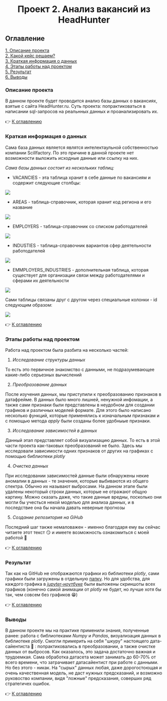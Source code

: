# <center> Проект 2. Анализ вакансий из HeadHunter

## Оглавление
[1. Описание проекта](https://github.com/romash23/project-2/blob/master/README.md#Описание-проекта)  
[2. Какой кейс решаем?](https://github.com/romash23/project-2/blob/master/README.md#Какой-кейс-решаем)  
[3. Краткая информация о данных](https://github.com/romash23/project-2/blob/master/README.md#Краткая-информация-о-данных)  
[4. Этапы работы над проектом](https://github.com/romash23/project-2/blob/master/README.md#Этапы-работы-над-проектом)  
[5. Результат](https://github.com/romash23/project-2/blob/master/README.md#Результат)    
[6. Выводы](https://github.com/romash23/project-2/blob/master/README.md#Выводы) 


### Описание проекта

В данном проекте будет проводится анализ базы данных о вакансиях, взятые с сайта HeadHunter.ru. Суть проекта: попрактиковаться в написании sql-запросов на реальнных данных и проанализировать их.

:point_right: [К оглавлению](https://github.com/romash23/project-2/blob/master/README.md#%D0%9E%D0%B3%D0%BB%D0%B0%D0%B2%D0%BB%D0%B5%D0%BD%D0%B8%D0%B5)

### Краткая информация о данных

 Сама база данных является являтся интелектаульной собственностью компании Scillfactory. По это причине в данной проекте нет возможности выложить исходные данные или ссылку на них.

 *Сама базы данных состоит из нескольких таблиц:*
 * VACANCIES - эта таблица хранит в себе данные по вакансиям и содержит следующие столбцы: 
 
 <img src=https://lms-cdn.skillfactory.ru/assets/courseware/v1/837cf6ff79f483e387a16c993634f3e4/asset-v1:SkillFactory+DST-3.0+28FEB2021+type@asset+block/SQL_pj2_2_2.png>

 * AREAS - таблица-справочник, которая хранит код региона и его название

 <img src=https://lms-cdn.skillfactory.ru/assets/courseware/v1/682c2306f3d46a25915a89d4ec7e16ed/asset-v1:SkillFactory+DST-3.0+28FEB2021+type@asset+block/SQL_pj2_2_3.png>

 * EMPLOYERS - таблица-справочник со списком работодателей

<img src=https://lms-cdn.skillfactory.ru/assets/courseware/v1/d2a26db623c75572c71923b57241e038/asset-v1:SkillFactory+DST-3.0+28FEB2021+type@asset+block/SQL_pj2_2_4.png>

* INDUSTIES - таблица-справочник вариантов сфер деятельности работодателей

<img src=https://lms-cdn.skillfactory.ru/assets/courseware/v1/2c76bca09937a1a05a9e66d51008e298/asset-v1:SkillFactory+DST-3.0+28FEB2021+type@asset+block/SQL_pj2_2_5.png>

* EMMPLOYERS_INDUSTRIES - дополнительная таблица, которая существует для организации связи между работодателями и сферами их деятельности

<img src=https://lms-cdn.skillfactory.ru/assets/courseware/v1/16ff3df0bb0ddecd922562f3c4bdd32c/asset-v1:SkillFactory+DST-3.0+28FEB2021+type@asset+block/SQL_pj2_2_6.png>

Сами таблицы связаны друг с другом через специальные колонки - id следующим образом:

<img src=https://lms-cdn.skillfactory.ru/assets/courseware/v1/efd63819603e7d4f4433ed2fedec717c/asset-v1:SkillFactory+DST-3.0+28FEB2021+type@asset+block/SQL_pj2_2_1.png>

:point_right: [К оглавлению](https://github.com/romash23/project-2/blob/master/README.md#%D0%9E%D0%B3%D0%BB%D0%B0%D0%B2%D0%BB%D0%B5%D0%BD%D0%B8%D0%B5)


### Этапы работы над проектом

Работа над проектом была разбита на несколько частей:

1. *Исследование структуры данных* 

То есть это первичное знакомство с данными, не подразумевающее какие-либо серьезных вычислений

2. *Преобразование данных*  

После изучения данных, мы приступили к преобразованию признаков в датафрейме. В данных было много лишней, ненужной инфомации, а также сами признаки были представлены в неудобном для создании графиков и различных моделей формате. Для этого было написано несколько функций,
которые применялись к изначальным признакам и с помощью метода *apply* были созданы более удобныые признаки.

3. *Исследование зависимостей в данных*

Данный этап представляет собой визуализацию данных. То есть в этой части проекта как-таковых преобразований не было. Здесь мы исследовали зависимости одних признаков от других на графиках с помощью библиотеки *plotly*

4. *Очистка данных*

При исследовании зависимостей данные были обнаружены некие аномалии в данных - те значения, которые выбиваются из общего спектра. Обычно их называют выбросами. На данном этапе были удалены некоторый строки данных, которые не отражают общую картину. Можно сказать даже, что такие данные вредны, посколько они могли бы учесться некой моделью для анализа данных, и в последствие она бы начала давать неверные прогнозы

5. *Создание репозитория на GiHub*

Последний шаг также немаловажен - именно благодаря ему вы сейчас читаете этот текст :smirk: и имеете возможность ознакомиться с моей работой :raising_hand:

:point_right: [К оглавлению](https://github.com/romash23/project-2/blob/master/README.md#%D0%9E%D0%B3%D0%BB%D0%B0%D0%B2%D0%BB%D0%B5%D0%BD%D0%B8%D0%B5)


### Результат

Так как на GitHub не отображаются графики из библиотеки *plotly*, сами графики были загружены в отдельную [папку](https://github.com/romash23/project-1/tree/master/plotly_graphics). Но для удобства, для каждого графика в [*jupyter-ноутбуке*](https://github.com/romash23/project-1/blob/master/%D0%9F%D1%80%D0%BE%D0%B5%D0%BA%D1%82%201.%20%D0%90%D0%BD%D0%B0%D0%BB%D0%B8%D0%B7%20%D1%80%D0%B5%D0%B7%D1%8E%D0%BC%D0%B5%20%D0%B8%D0%B7%20HeadHunter.ipynb) были выложены скриншоты всех графиков (конечно самой анимации от *plotly* не будет, но лучше хотя бы так, чем совсем без графиков :grin:)

:point_right: [К оглавлению](https://github.com/romash23/project-2/blob/master/README.md#%D0%9E%D0%B3%D0%BB%D0%B0%D0%B2%D0%BB%D0%B5%D0%BD%D0%B8%D0%B5)

### Выводы

В данном проекте мы на практике применили знания, полученные ранее: работа с библиотеками *Numpy* и *Pandas*, визуализация данных в библиотеке *plotly*. Смогли примерить на себя "шкуру" настоящего дата-сайентиста :muscle: : попрактиковались в преобразовании, а также очистке данных от выбросов. Как оказалось, это задача достаточно важная и трудоемкая. Сама обработка датасета может занимать до 60-70% от всего времени, что затрачивает датасайентист при работе с данными. Но без этого - никак. На "сырых" данных любая, даже дорогостоющая и очень качественная модель, не даст нужных предсказаний, и возможно руковоство компании, видя "ложные" предсказания, соверших ряд стратегичех ошибок.

:point_right: [К оглавлению](https://github.com/romash23/project-2/blob/master/README.md#%D0%9E%D0%B3%D0%BB%D0%B0%D0%B2%D0%BB%D0%B5%D0%BD%D0%B8%D0%B5)
